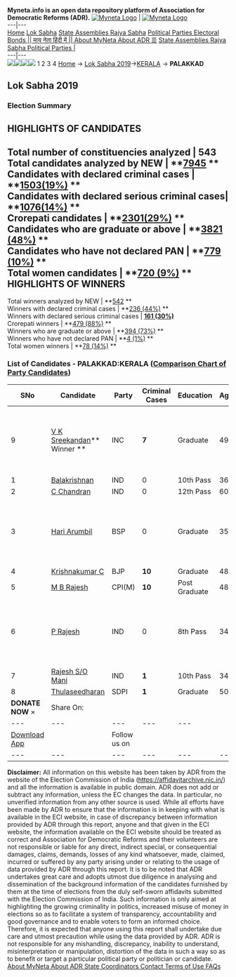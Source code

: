 **Myneta.info is an open data repository platform of Association for Democratic Reforms (ADR).**
[![Myneta Logo](https://www.myneta.info/lib/img/myneta-logo.png)](https://www.myneta.info/) | [![Myneta Logo](https://www.myneta.info/lib/img/adr-logo.png)](https://adrindia.org)  
---|---  
[Home](https://www.myneta.info/) [Lok Sabha](https://www.myneta.info/#ls "Lok Sabha") [ State Assemblies ](https://www.myneta.info/#sa "State Assemblies") [Rajya Sabha](https://www.myneta.info/#rs "Rajya Sabha") [Political Parties ](https://www.myneta.info/party "Political Parties") [ Electoral Bonds ](https://www.myneta.info/electoral_bonds "Electoral Bonds") [ || माय नेता हिंदी में || ](https://translate.google.co.in/translate?prev=hp&hl=en&js=y&u=www.myneta.info&sl=en&tl=hi&history_state0=) [ About MyNeta ](https://adrindia.org/content/about-myneta) [ About ADR ](https://adrindia.org/about-adr/who-we-are) [☰](javascript:void\(0\))
[ State Assemblies ](https://www.myneta.info/#sa "State Assemblies") [ Rajya Sabha ](https://www.myneta.info/#rs "Rajya Sabha") [ Political Parties ](https://www.myneta.info/party "Political Parties")
|   
---|---  
![](https://www.myneta.info/lib/img/banner/banner-1.png)![](https://www.myneta.info/lib/img/banner/banner-2.png)![](https://www.myneta.info/lib/img/banner/banner-3.png)![](https://www.myneta.info/lib/img/banner/banner-4.png)
1  2  3  4 
[Home](https://www.myneta.info/) → [Lok Sabha 2019](https://www.myneta.info/LokSabha2019/)→[KERALA](https://www.myneta.info/LokSabha2019/index.php?action=show_constituencies&state_id=44) → **PALAKKAD**
### 
## Lok Sabha 2019
###  Election Summary 
HIGHLIGHTS OF CANDIDATES  
---  
Total number of constituencies analyzed |  543   
Total candidates analyzed by NEW | **[7945](https://www.myneta.info/LokSabha2019/index.php?action=summary&subAction=candidates_analyzed&sort=candidate#summary) **  
Candidates with declared criminal cases | **[1503(19%)](https://www.myneta.info/LokSabha2019/index.php?action=summary&subAction=crime&sort=candidate#summary) **  
Candidates with declared serious criminal cases| **[1076(14%)](https://www.myneta.info/LokSabha2019/index.php?action=summary&subAction=serious_crime&sort=candidate#summary) **  
Crorepati candidates | **[2301(29%)](https://www.myneta.info/LokSabha2019/index.php?action=summary&subAction=crorepati&sort=candidate#summary) **  
Candidates who are graduate or above | **[3821 (48%)](https://www.myneta.info/LokSabha2019/index.php?action=summary&subAction=education&sort=candidate#summary) **  
Candidates who have not declared PAN | **[779 (10%)](https://www.myneta.info/LokSabha2019/index.php?action=summary&subAction=without_pan&sort=candidate#summary) **  
Total women candidates | **[720 (9%)](https://www.myneta.info/LokSabha2019/index.php?action=summary&subAction=women_candidate&sort=candidate#summary) **  
HIGHLIGHTS OF WINNERS  
---  
Total winners analyzed by NEW | **[542](https://www.myneta.info/LokSabha2019/index.php?action=summary&subAction=winner_analyzed&sort=candidate#summary) **  
Winners with declared criminal cases | **[236 (44%)](https://www.myneta.info/LokSabha2019/index.php?action=summary&subAction=winner_crime&sort=candidate#summary) **  
Winners with declared serious criminal cases | **[161 (30%)](https://www.myneta.info/LokSabha2019/index.php?action=summary&subAction=winner_serious_crime&sort=candidate#summary)**  
Crorepati winners | **[479 (88%)](https://www.myneta.info/LokSabha2019/index.php?action=summary&subAction=winner_crorepati&sort=candidate#summary) **  
Winners who are graduate or above | **[394 (73%)](https://www.myneta.info/LokSabha2019/index.php?action=summary&subAction=winner_education&sort=candidate#summary) **  
Winners who have not declared PAN | **[4 (1%)](https://www.myneta.info/LokSabha2019/index.php?action=summary&subAction=winner_without_pan&sort=candidate#summary) **  
Total women winners | **[78 (14%)](https://www.myneta.info/LokSabha2019/index.php?action=summary&subAction=winner_women&sort=candidate#summary) **  
### List of Candidates - PALAKKAD:KERALA ([Comparison Chart of Party Candidates](https://www.myneta.info/LokSabha2019/comparisonchart.php?constituency_id=638))
SNo | Candidate| Party| Criminal Cases| Education| Age| Total Assets| Liabilities  
---|---|---|---|---|---|---|---  
9  | [V K Sreekandan](https://www.myneta.info/LokSabha2019/candidate.php?candidate_id=9254)** Winner ** | INC | **7** | Graduate| 49 | ![](https://myneta.info/image_v2.php?myneta_folder=LokSabha2019&candidate_id=9254&col=ta) | ![](https://myneta.info/image_v2.php?myneta_folder=LokSabha2019&candidate_id=9254&col=lia)  
1  | [Balakrishnan](https://www.myneta.info/LokSabha2019/candidate.php?candidate_id=9251) | IND | 0 | 10th Pass| 36 | Rs 5,72,978 ~ 5 Lacs+ | Rs 91,978 ~ 91 Thou+  
2  | [C Chandran](https://www.myneta.info/LokSabha2019/candidate.php?candidate_id=9256) | IND | 0 | 12th Pass| 60 | Rs 84,20,129 ~ 84 Lacs+ | Rs 3,70,116 ~ 3 Lacs+  
3  | [Hari Arumbil](https://www.myneta.info/LokSabha2019/candidate.php?candidate_id=9252) | BSP | 0 | Graduate| 35 | ![](https://myneta.info/image_v2.php?myneta_folder=LokSabha2019&candidate_id=9252&col=ta) | ![](https://myneta.info/image_v2.php?myneta_folder=LokSabha2019&candidate_id=9252&col=lia)  
4  | [Krishnakumar C](https://www.myneta.info/LokSabha2019/candidate.php?candidate_id=9253) | BJP | **10** | Graduate| 48 | Rs 1,12,98,644 ~ 1 Crore+ | Rs 14,48,919 ~ 14 Lacs+  
5  | [M B Rajesh](https://www.myneta.info/LokSabha2019/candidate.php?candidate_id=9249) | CPI(M) | **10** | Post Graduate| 48 | Rs 1,67,62,314 ~ 1 Crore+ | Rs 6,51,136 ~ 6 Lacs+  
6  | [P Rajesh](https://www.myneta.info/LokSabha2019/candidate.php?candidate_id=9257) | IND | 0 | 8th Pass| 34 | ![](https://myneta.info/image_v2.php?myneta_folder=LokSabha2019&candidate_id=9257&col=ta) | ![](https://myneta.info/image_v2.php?myneta_folder=LokSabha2019&candidate_id=9257&col=lia)  
7  | [Rajesh S/O Mani](https://www.myneta.info/LokSabha2019/candidate.php?candidate_id=9255) | IND | **1** | 10th Pass| 34 | Rs 3,10,000 ~ 3 Lacs+ | Rs 1,00,000 ~ 1 Lacs+  
8  | [Thulaseedharan](https://www.myneta.info/LokSabha2019/candidate.php?candidate_id=9250) | SDPI | **1** | Graduate| 50 | Rs 1,63,273 ~ 1 Lacs+ | Rs 0 ~   
|  **DONATE NOW** × |  Share On:  | [](https://api.whatsapp.com/send?text=https%3A%2F%2Fmyneta.info%2Fpunjab2022%2Findex.php%3Faction%3Dshow_constituencies%26state_id%3D19) | [](https://www.facebook.com/sharer/sharer.php?u=https%3A%2F%2Fmyneta.info%2Fpunjab2022%2Findex.php%3Faction%3Dshow_constituencies%26state_id%3D19) | [](https://twitter.com/share?url=https%3A%2F%2Fmyneta.info%2Fpunjab2022%2Findex.php%3Faction%3Dshow_constituencies%26state_id%3D19)  
---|---|---|---|---  
| [ Download App ](https://play.google.com/store/apps/details?id=com.webrosoft.myneta1&pcampaignid=pcampaignidMKT-Other-global-all-co-prtnr-py-PartBadge-Mar2515-1) | [](https://play.google.com/store/apps/details?id=com.webrosoft.myneta1&pcampaignid=pcampaignidMKT-Other-global-all-co-prtnr-py-PartBadge-Mar2515-1) |  Follow us on  | [](https://www.facebook.com/adrindia.org/) | [](https://twitter.com/adrspeaks) | [](https://groups.google.com/g/national-election-watch?hl=en&pli=1) | [](https://www.instagram.com/adrspeaks/) | [](https://www.youtube.com/user/adrspeaks) | [](https://sharechat.com/profile/adrspeaks)  
---|---|---|---|---|---|---|---|---  
**Disclaimer:** All information on this website has been taken by ADR from the website of the Election Commission of India (https://affidavitarchive.nic.in/) and all the information is available in public domain. ADR does not add or subtract any information, unless the EC changes the data. In particular, no unverified information from any other source is used. While all efforts have been made by ADR to ensure that the information is in keeping with what is available in the ECI website, in case of discrepancy between information provided by ADR through this report, anyone and that given in the ECI website, the information available on the ECI website should be treated as correct and Association for Democratic Reforms and their volunteers are not responsible or liable for any direct, indirect special, or consequential damages, claims, demands, losses of any kind whatsoever, made, claimed, incurred or suffered by any party arising under or relating to the usage of data provided by ADR through this report. It is to be noted that ADR undertakes great care and adopts utmost due diligence in analysing and dissemination of the background information of the candidates furnished by them at the time of elections from the duly self-sworn affidavits submitted with the Election Commission of India. Such information is only aimed at highlighting the growing criminality in politics, increased misuse of money in elections so as to facilitate a system of transparency, accountability and good governance and to enable voters to form an informed choice. Therefore, it is expected that anyone using this report shall undertake due care and utmost precaution while using the data provided by ADR. ADR is not responsible for any mishandling, discrepancy, inability to understand, misinterpretation or manipulation, distortion of the data in such a way so as to benefit or target a particular political party or politician or candidate. 
[ About MyNeta ](https://adrindia.org/content/about-myneta) [ About ADR ](https://adrindia.org/about-adr/who-we-are) [ State Coordinators ](https://adrindia.org/about-adr/state-coordinators) [ Contact ](https://adrindia.org/contact-us) [ Terms of Use ](https://adrindia.org/content/adr-terms-use) [ FAQs ](https://adrindia.org/content/faqs)
